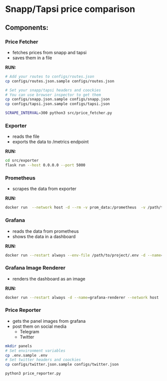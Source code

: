 # Snapp/Tapsi price comparison

## Components:

### Price Fetcher
- fetches prices from snapp and tapsi
- saves them in a file

**RUN:**
```bash
# Add your routes to configs/routes.json
cp configs/routes.json.sample configs/routes.json

# Set your snapp/tapsi headers and coockies
# You can use browser inspector to get them
cp configs/snapp.json.sample configs/snapp.json
cp configs/tapsi.json.sample configs/tapsi.json

SCRAPE_INTERVAL=300 python3 src/price_fetcher.py
```

### Exporter
- reads the file
- exports the data to /metrics endpoint

**RUN:**
```bash
cd src/exporter
flask run --host 0.0.0.0 --port 5000
```

### Prometheus
- scrapes the data from exporter

**RUN:**
```bash
docker run  --network host -d --rm -v prom_data:/prometheus  -v /path/to/project/configs/prometheus.yml:/etc/prometheus/prometheus.yml --name prometheus prom/prometheus
```

### Grafana
- reads the data from prometheus
- shows the data in a dashboard

**RUN:**
```bash
docker run --restart always --env-file /path/to/project/.env -d --name=grafana --network host -v grafana:/var/lib/grafana grafana/grafana
```

### Grafana Image Renderer
- renders the dashboard as an image

**RUN:**
```bash
docker run --restart always -d --name=grafana-renderer --network host  grafana/grafana-image-renderer:latest
```

### Price Reporter
- gets the panel images from grafana
- post them on social media
    * Telegram
    * Twitter

```bash
mkdir panels
# Set environment variables
cp .env.sample .env
# Set twitter headers and coockies
cp configs/twitter.json.sample configs/twitter.json

python3 price_reporter.py
```